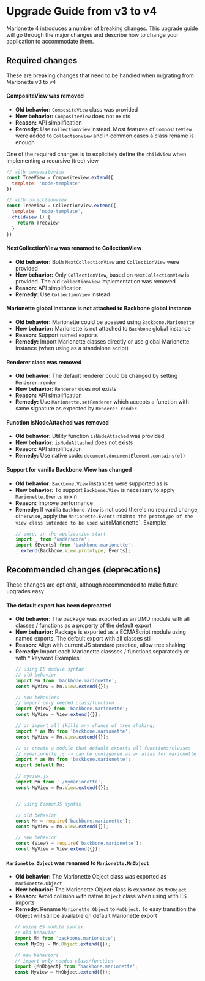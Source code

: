 # Upgrade Guide from v3 to v4

Marionette 4 introduces a number of breaking changes. This upgrade guide will go
through the major changes and describe how to change your application to
accommodate them.

## Required changes
These are breaking changes that need to be handled when migrating from Marionette v3 to v4

#### CompositeView was removed
 * **Old behavior:** `CompositeView` class was provided
 * **New behavior:** `CompositeView` does not exists
 * **Reason:** API simplification
 * **Remedy:** Use `CollectionView` instead. Most features of `CompositeView` were added to `CollectionView` and in common cases a class rename is enough. 
 
One of the required changes is to explicitely define the `childView` when implementing a recursive (tree) view

   ```javascript
   // with compositeview
   const TreeView = CompositeView.extend({
     template: 'node-template'
   })

   // with colecctionview
   const TreeView = CollectionView.extend({
     template: 'node-template',
     childView () {
       return TreeView
     }
   })   
   ```

#### NextCollectionView was renamed to CollectionView
 * **Old behavior:** Both `NextCollectionView` and `CollectionView` were provided
 * **New behavior:** Only `CollectionView`, based on `NextCollectionView` is provided. The old `CollectionView` implementation was removed
 * **Reason:** API simplification
 * **Remedy:** Use `CollectionView` instead

#### Marionette global instance is not attached to Backbone global instance
 * **Old behavior:** Marionette could be acessed using `Backbone.Marionette`
 * **New behavior:** Marionette is not attached to `Backbone` global instance
 * **Reason:** Support named exports
 * **Remedy:** Import Marionette classes directly or use global Marionette instance (when using as a standalone script)

#### Renderer class was removed
 * **Old behavior:** The default renderer could be changed by setting `Renderer.render`
 * **New behavior:** `Renderer` does not exists
 * **Reason:** API simplification
 * **Remedy:** Use `Marionette.setRenderer` which accepts a function with same signature as expected by `Renderer.render`

#### Function isNodeAttached was removed
 * **Old behavior:** Utility function `isNodeAttached` was provided
 * **New behavior:** `isNodeAttached` does not exists
 * **Reason:** API simplification
 * **Remedy:** Use native code: `document.documentElement.contains(el)`

#### Support for vanilla Backbone.View has changed
 * **Old behavior:** `Backbone.View` instances were supported as is  
 * **New behavior:** To support `Backbone.View` is necessary to apply `Marionette.Events` mixin
 * **Reason:** Improve performance
 * **Remedy:** If vanilla `Backbone.View` is not used there's no required change, otherwise, apply the `Marionette.Events` mixin` to the prototype of the view class intended
   to be used with `Marionette`. Example:
   ```javascript
   // once, in the application start
   import _ from 'underscore';
   import {Events} from 'backbone.marionette';
   _.extend(Backbone.View.prototype, Events);
   ```

## Recommended changes (deprecations)
These changes are optional, although recommended to make future upgrades easy

#### The default export has been deprecated
 * **Old behavior:** The package was exported as an UMD module with all classes / functions as a property of the default export
 * **New behavior:** Package is exported as a ECMAScript module using named exports. The default export with all classes still
 * **Reason:** Align with current JS standard practice, allow tree shaking
 * **Remedy:** Import each Marionette classses / functions separatedly or with * keyword
   Examples:
   ```javascript
   // using ES module syntax
   // old behavior
   import Mn from 'backbone.marionette';
   const MyView = Mn.View.extend({});

   // new behaviors
   // import only needed class/function
   import {View} from 'backbone.marionette';
   const MyView = View.extend({});

   // or import all (kills any chance of tree shaking)
   import * as Mn from 'backbone.marionette';
   const MyView = Mn.View.extend({});

   // or create a module that default exports all functions/classes
   // mymarionette.js -> can be configured as an alias for marionette or any other module name with webpack
   import * as Mn from 'backbone.marionette';
   export default Mn;

   // myview.js
   import Mn from './mymarionette';
   const MyView = Mn.View.extend({});


   // using CommonJS syntax

   // old behavior
   const Mn = require('backbone.marionette');
   const MyView = Mn.View.extend({});

   // new behavior
   const {View} = require('backbone.marionette');
   const MyView = View.extend({});
   ```

#### `Marionette.Object` was renamed to `Marionette.MnObject`

 * **Old behavior:** The Marionette Object class was exported as `Marionette.Object`
 * **New behavior:** The Marionette Object class is exported as `MnObject`
 * **Reason:** Avoid collision with native `Object` class when using with ES imports
 * **Remedy:** Rename `Marionette.Object` to `MnObject`. To easy transition the Object will still be available on default Marionette export

```javascript
   // using ES module syntax
   // old behavior
   import Mn from 'backbone.marionette';
   const MyObj = Mn.Object.extend({});

   // new behaviors
   // import only needed class/function
   import {MnObject} from 'backbone.marionette';
   const MyView = MnObject.extend({});
   ```